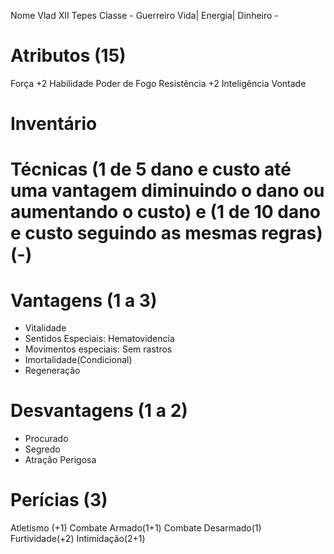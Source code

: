 
Nome Vlad XII Tepes
Classe - Guerreiro
Vida|
Energia|
Dinheiro -

# Atributos (15)
Força +2
Habilidade
Poder de Fogo
Resistência +2
Inteligência
Vontade

# Inventário

# Técnicas (1 de 5 dano e custo até uma vantagem diminuindo o dano ou aumentando o custo) e (1 de 10 dano e custo seguindo as mesmas regras)(-)


# Vantagens (1 a 3)
- Vitalidade
- Sentidos Especiais: Hematovidencia
- Movimentos especiais: Sem rastros
- Imortalidade(Condicional)
- Regeneração

# Desvantagens (1 a 2)
- Procurado
- Segredo
- Atração Perigosa

# Perícias (3)
Atletismo (+1)
Combate Armado(1+1)
Combate Desarmado(1)
Furtividade(+2)
Intimidação(2+1)